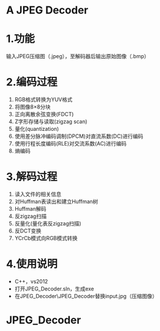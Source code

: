 A JPEG Decoder
===================

# 1.功能

输入JPEG压缩图（.jpeg），至解码器后输出原始图像（.bmp）


# 2.编码过程

 1. RGB格式转换为YUV格式
 2. 将图像8×8分块
 3. 正向离散余弦变换(FDCT)
 4. Z字形存储与读取(zigzag scan)
 5. 量化(quantization)
 6. 使用差分脉冲编码调制(DPCM)对直流系数(DC)进行编码
 7. 使用行程长度编码(RLE)对交流系数(AC)进行编码
 8. 熵编码

# 3.解码过程

 1. 读入文件的相关信息
 2. 对Huffman表读出和建立Huffman树
 3. Huffman解码
 4. 反zigzag扫描
 5. 反量化(量化表反zigzag扫描)
 6. 反DCT变换
 7. YCrCb模式向RGB模式转换


# 4.使用说明
- C++，vs2012
- 打开JPEG_Decoder.sln，生成exe
- 在JPEG_Decoder\JPEG_Decoder替换input.jpg（压缩图像）

# JPEG_Decoder
